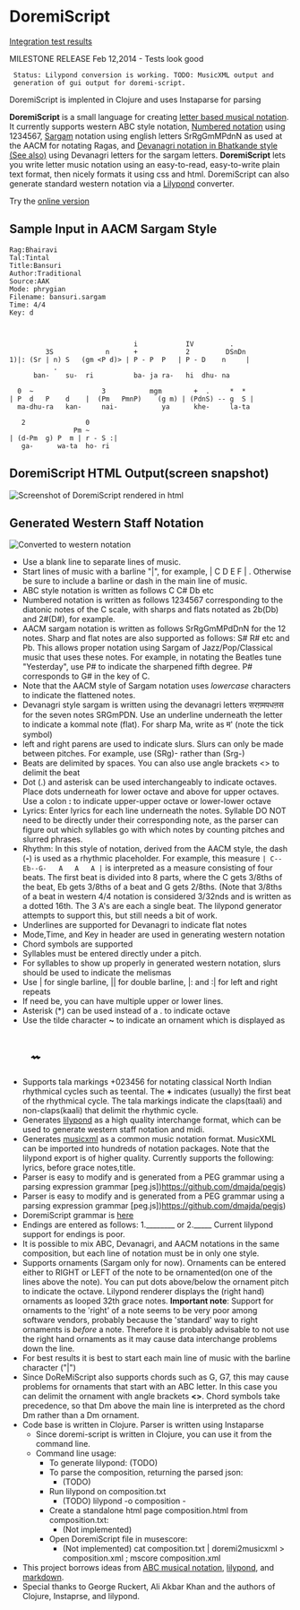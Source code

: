 DoremiScript
============

[Integration test results](https://rawgithub.com/rothfield/doremi-script/master/test/good_test_results/report.html?https://raw.github.com/user/repo/master/)

   MILESTONE RELEASE Feb 12,2014 - Tests look good
   
	 Status: Lilypond conversion is working. TODO: MusicXML output and 
	 generation of gui output for doremi-script. 
   DoremiScript is implented in Clojure and uses Instaparse for parsing

**DoremiScript** is a small language for creating [letter based musical notation](http://en.wikipedia.org/wiki/Letter_notation). It currently supports western ABC style notation, [Numbered notation](http://en.wikipedia.org/wiki/Numbered_musical_notation) using 1234567, [Sargam](http://en.wikipedia.org/wiki/Swara) notation using english letters SrRgGmMPdnN as used at the AACM for notating Ragas, and [Devanagri notation in Bhatkande style](http://en.wikipedia.org/wiki/Musical_notation#India) [(See also)](http://www.omenad.net/page.php?goPage=http%3A%2F%2Fwww.omenad.net%2Farticles%2Fomeswarlipi.htm) using Devanagri letters for the sargam letters. **DoremiScript** lets you write letter music notation using an easy-to-read, easy-to-write plain text format, then nicely formats it using css and html. DoremiScript can also generate standard western notation via a [Lilypond](http://lilypond.org) converter. 

Try the [online version](http://ragapedia.com)

Sample Input in AACM Sargam Style
---------------------------------
    Rag:Bhairavi
    Tal:Tintal
    Title:Bansuri
    Author:Traditional
    Source:AAK
    Mode: phrygian
    Filename: bansuri.sargam
    Time: 4/4
    Key: d
    
    
              
                                   i            IV         . 
             3S             n      +            2         DSnDn
    1)|: (Sr | n) S   (gm <P d)> | P - P  P   | P - D    n     |
               .
          ban-    su-  ri          ba- ja ra-   hi  dhu- na
    
      0  ~                 3           mgm        +  .     *  *   
    | P  d   P    d    |  (Pm   PmnP)    (g m) | (PdnS) -- g  S |
      ma-dhu-ra   kan-     nai-           ya      khe-     la-ta
    
       2               0     
                    Pm ~
    | (d-Pm  g) P  m | r - S :|
       ga-      wa-ta  ho- ri
    
DoremiScript HTML Output(screen snapshot)
------------------
![Screenshot of DoremiScript rendered in html](https://github.com/rothfield/doremi-script/raw/master/doc/bansuri_in_html_screenshot.png "Sargam Screenshot")

Generated Western Staff Notation
--------------------------------
![Converted to western notation](https://github.com/rothfield/doremi-script/raw/master/doc/bansuri_in_western_notation.png "")



  - Use a blank line to separate lines of music.
  - Start lines of music with a barline "|", for example,  | C D E F | . Otherwise be sure to include a barline or dash in the main line of music.
  - ABC style notation is written as follows C C# Db etc
  - Numbered notation is written as follows 1234567 corresponding to the diatonic notes of the C scale, with sharps and flats notated as 2b(Db) and 2#(D#), for example.
  - AACM sargam notation is written as follows SrRgGmMPdDnN for the 12 notes. Sharp and flat notes are also supported as follows: S# R# etc and Pb. This allows proper notation using Sargam of Jazz/Pop/Classical music that uses these notes. For example, in notating the Beatles tune "Yesterday", use P# to indicate the sharpened fifth degree. P# corresponds to G# in the key of C.
  - Note that the AACM style of Sargam notation uses *lowercase* characters to indicate the flattened notes.
  - Devanagri style sargam is written using the devanagri letters सरग़मपधऩस
  for the seven notes SRGmPDN. Use an underline underneath the letter to indicate a kommal note (flat). For sharp Ma, write as म' (note the tick symbol) 
  - left and right parens are used to indicate slurs. Slurs can only be made between pitches. For example, use (SRg)- rather than  (Srg-)
  - Beats are delimited by spaces. You can also use angle brackets <> to delimit the beat
  - Dot (.) and asterisk can be used interchangeably to 
indicate octaves. Place dots underneath for lower octave and above for
upper octaves. Use a colon **:** to indicate upper-upper octave or lower-lower octave
  - Lyrics: Enter lyrics for each line underneath the notes. Syllable DO NOT need to be directly under their corresponding note, as the parser can figure out which syllables go with which notes by counting pitches and slurred phrases. 
  - Rhythm: In this style of notation, derived from the AACM style, the dash (**-**) is used as a rhythmic placeholder. For example, this measure `| C--Eb--G-   A   A   A |` is interpreted as a measure consisting of four beats. The first beat is divided into 8 parts, where the C gets 3/8ths of the beat, Eb gets 3/8ths of a beat and G gets 2/8ths. (Note that 3/8ths of a beat in western 4/4 notation is considered 3/32nds and is written as a dotted 16th. The 3 A's are each a single beat. The lilypond generator attempts to support this, but still needs a bit of work.
  - Underlines are supported for Devanagri to indicate flat notes
  - Mode,Time, and Key in header are used in generating western notation
  - Chord symbols are supported
  - Syllables must be entered directly under a pitch.
  - For syllables to show up properly in generated western notation, slurs
should be used to indicate the melismas
  - Use | for single barline, || for double barline, |: and :| for left and right repeats
  - If need be, you can have multiple upper or lower lines.
  - Asterisk (*) can be used instead of a . to indicate octave
  - Use the tilde character **~** to indicate an ornament which is displayed as 
# &nbsp;&nbsp;&nbsp;&nbsp;&nbsp;    &#x1D19D;&#x1D19D;
  - Supports tala markings +023456 for notating classical North Indian rhythmical cycles such as teental. The **+** indicates (usually) the first beat of the rhythmical cycle. The tala markings indicate the claps(taali) and non-claps(kaali) that delimit the rhythmic cycle.  
  - Generates [lilypond](http://lilypond.org) as a high quality interchange format, which can be used to generate western staff notation and midi.
  - Generates [musicxml](http://en.wikipedia.org/wiki/MusicXML) as a common music notation format. MusicXML can be imported into hundreds of notation packages. Note that the lilypond export is of higher quality. Currently supports the following: lyrics, before grace notes,title.
  - Parser is easy to modify and is generated from a PEG grammar using a parsing expression grammar [peg.js])https://github.com/dmajda/pegjs)
  - Parser is easy to modify and is generated from a PEG grammar using a parsing expression grammar [peg.js])https://github.com/dmajda/pegjs)
  - DoremiScript grammar is [here](https://raw.github.com/rothfield/doremi-script/master/src/grammars/doremiscript.peg.js)
  - Endings are entered as follows: 1.________ or 2._____ Current lilypond support for endings is poor.
  - It is possible to mix ABC, Devanagri, and AACM notations in the same composition, but each line of notation must be in only one style.
  - Supports ornaments (Sargam only for now). Ornaments can be entered either to RIGHT or LEFT of the note to be ornamented(on one of the lines above the note). You can put dots above/below the ornament pitch to indicate the octave. Lilypond renderer displays the (right hand) ornaments as looped 32th grace notes. **Important note**: Support for ornaments to the 'right' of a note seems to be very poor among software vendors, probably because the 'standard' way to right ornaments is *before* a note. Therefore it is probably advisable to not use the right hand ornaments as it may cause data interchange problems down the line. 
  - For best results it is best to start each main line of music with the barline character ("|")
  - Since DoReMiScript also supports chords such as G, G7, this may cause problems for ornaments that start with an ABC letter. In this case you can delimit the ornament with angle brackets **<>**. Chord symbols take precedence, so that Dm above the main line is interpreted as the chord Dm rather than a Dm ornament.
  - Code base is written in Clojure. Parser is written using Instaparse
	- Since doremi-script is written in Clojure, you can use it from the command line.
    - Command line usage: 
      - To generate lilypond: (TODO)
      - To parse the composition, returning the parsed json:
        - (TODO)
      - Run lilypond on composition.txt
        - (TODO) lilypond -o composition -
      - Create a standalone html page composition.html from composition.txt:
        - (Not implemented)
      - Open DoremiScript file in musescore:
        - (Not implemented) cat composition.txt | doremi2musicxml  > composition.xml ; mscore composition.xml
  - This project borrows ideas from [ABC musical notation](http://en.wikipedia.org/wiki/ABC_notation), [lilypond](http://lilypond.org), and [markdown](http://en.wikipedia.org/wiki/Markdown).
  - Special thanks to George Ruckert, Ali Akbar Khan and the authors of Clojure, Instaprse, and lilypond.


 

